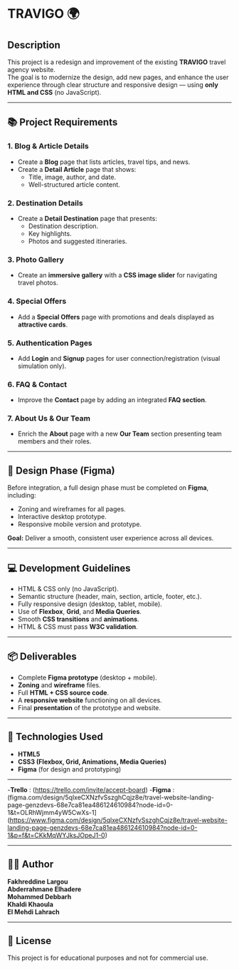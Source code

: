 # TRAVIGO 🌍

## Description
This project is a redesign and improvement of the existing **TRAVIGO** travel agency website.  
The goal is to modernize the design, add new pages, and enhance the user experience through clear structure and responsive design — using **only HTML and CSS** (no JavaScript).

---

## 📚 Project Requirements

### 1. Blog & Article Details
- Create a **Blog** page that lists articles, travel tips, and news.
- Create a **Detail Article** page that shows:
  - Title, image, author, and date.
  - Well-structured article content.

### 2. Destination Details
- Create a **Detail Destination** page that presents:
  - Destination description.
  - Key highlights.
  - Photos and suggested itineraries.

### 3. Photo Gallery
- Create an **immersive gallery** with a **CSS image slider** for navigating travel photos.

### 4. Special Offers
- Add a **Special Offers** page with promotions and deals displayed as **attractive cards**.

### 5. Authentication Pages
- Add **Login** and **Signup** pages for user connection/registration (visual simulation only).

### 6. FAQ & Contact
- Improve the **Contact** page by adding an integrated **FAQ section**.

### 7. About Us & Our Team
- Enrich the **About** page with a new **Our Team** section presenting team members and their roles.

---

## 🎨 Design Phase (Figma)
Before integration, a full design phase must be completed on **Figma**, including:
- Zoning and wireframes for all pages.
- Interactive desktop prototype.
- Responsive mobile version and prototype.

**Goal:** Deliver a smooth, consistent user experience across all devices.

---

## 💻 Development Guidelines
- HTML & CSS only (no JavaScript).
- Semantic structure (header, main, section, article, footer, etc.).
- Fully responsive design (desktop, tablet, mobile).
- Use of **Flexbox**, **Grid**, and **Media Queries**.
- Smooth **CSS transitions** and **animations**.
- HTML & CSS must pass **W3C validation**.

---

## 📦 Deliverables
- Complete **Figma prototype** (desktop + mobile).
- **Zoning** and **wireframe** files.
- Full **HTML + CSS source code**.
- A **responsive website** functioning on all devices.
- Final **presentation** of the prototype and website.

---

## 🧠 Technologies Used
- **HTML5**
- **CSS3 (Flexbox, Grid, Animations, Media Queries)**
- **Figma** (for design and prototyping)

---
-**Trello** : (https://trello.com/invite/accept-board)
-**Figma** : (figma.com/design/5qlxeCXNzfvSszghCqjz8e/travel-website-landing-page-genzdevs-68e7ca81ea486124610984?node-id=0-1&t=OLRhWjmm4yW5CwXs-1](https://www.figma.com/design/5qlxeCXNzfvSszghCqjz8e/travel-website-landing-page-genzdevs-68e7ca81ea486124610984?node-id=0-1&p=f&t=CKkMqWYJksJOpeJ1-0)

---
## 🧑‍💻 Author
**Fakhreddine Largou** </br>
**Abderrahmane Elhadere** </br>
**Mohammed Debbarh** </br>
**Khaldi Khaoula** </br>
**El Mehdi Lahrach**

---

## 📄 License
This project is for educational purposes and not for commercial use.
